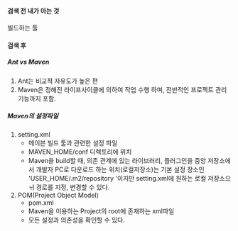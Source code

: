 #### 검색 전 내가 아는 것
빌드하는 툴

#### 검색 후
##### Ant vs Maven
1. Ant는 비교적 자유도가 높은 편
2. Maven은 정해진 라이프사이클에 의하여 작업 수행 하며, 전반적인 프로젝트 관리 기능까지 포함.

##### Maven의 설정파일
1. setting.xml
	- 메이븐 빌드 툴과 관련한 설정 파일
	- MAVEN_HOME/conf 디렉토리에 위치
	- Maven을 build할 때, 의존 관계에 있는 라이브러리, 플러그인을 중앙 저장소에서 개발자 PC로 다운로드 하는 위치(로컬저장소)는 기본 설정 장소인 'USER_HOME/.m2/repository '이지만 setting.xml에 원하는 로컬 저장소으ㅟ 경로를 지정, 변경할 수 있다.
2. POM(Project Object Model)
	- pom.xml
	- Maven을 이용하는 Project의 root에 존재하는 xml파일
	- 모든 설정과 의존성을 확인할 수 있다.
